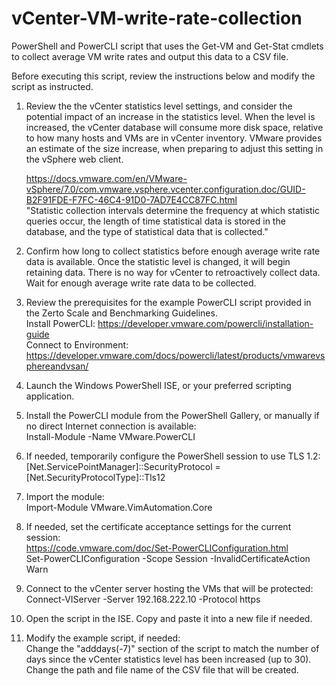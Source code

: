 # vCenter-VM-write-rate-collection
PowerShell and PowerCLI script that uses the Get-VM and Get-Stat cmdlets to collect average VM write rates and output this data to a CSV file.

Before executing this script, review the instructions below and modify the script as instructed.


1. Review the the vCenter statistics level settings, and consider the potential impact of an increase in the statistics level. When the level is increased, the vCenter database will consume more disk space, relative to how many hosts and VMs are in vCenter inventory. VMware provides an estimate of the size increase, when preparing to adjust this setting in the vSphere web client.

    https://docs.vmware.com/en/VMware-vSphere/7.0/com.vmware.vsphere.vcenter.configuration.doc/GUID-B2F91FDE-F7FC-46C4-91D0-7AD7E4CC87FC.html<br>
    "Statistic collection intervals determine the frequency at which statistic queries occur, the length of time statistical data is stored in the database, and the type of statistical data that is collected."

2. Confirm how long to collect statistics before enough average write rate data is available. Once the statistic level is changed, it will begin retaining data. There is no way for vCenter to retroactively collect data.
     Wait for enough average write rate data to be collected.

3. Review the prerequisites for the example PowerCLI script provided in the Zerto Scale and Benchmarking Guidelines.<br>
     Install PowerCLI: https://developer.vmware.com/powercli/installation-guide<br>
     Connect to Environment: https://developer.vmware.com/docs/powercli/latest/products/vmwarevsphereandvsan/

4. Launch the Windows PowerShell ISE, or your preferred scripting application.

5. Install the PowerCLI module from the PowerShell Gallery, or manually if no direct Internet connection is available:<br>
	  Install-Module -Name VMware.PowerCLI
	
6. If needed, temporarily configure the PowerShell session to use TLS 1.2:<br>
	  [Net.ServicePointManager]::SecurityProtocol = [Net.SecurityProtocolType]::Tls12

7. Import the module:<br>
	  Import-Module VMware.VimAutomation.Core

8. If needed, set the certificate acceptance settings for the current session:<br>
    https://code.vmware.com/doc/Set-PowerCLIConfiguration.html<br>
    Set-PowerCLIConfiguration -Scope Session -InvalidCertificateAction Warn
		
9. Connect to the vCenter server hosting the VMs that will be protected:<br>
	  Connect-VIServer -Server 192.168.222.10 -Protocol https

10. Open the script in the ISE. Copy and paste it into a new file if needed.

11. Modify the example script, if needed:<br>
    Change the "adddays(-7)" section of the script to match the number of days since the vCenter statistics level has been increased (up to 30).<br>
    Change the path and file name of the CSV file that will be created.
